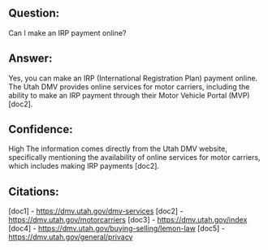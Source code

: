 ## Question:
Can I make an IRP payment online?
## Answer:
Yes, you can make an IRP (International Registration Plan) payment online. The Utah DMV provides online services for motor carriers, including the ability to make an IRP payment through their Motor Vehicle Portal (MVP) [doc2].
## Confidence:
High
The information comes directly from the Utah DMV website, specifically mentioning the availability of online services for motor carriers, which includes making IRP payments [doc2].

## Citations:
[doc1] - https://dmv.utah.gov/dmv-services
[doc2] - https://dmv.utah.gov/motorcarriers
[doc3] - https://dmv.utah.gov/index
[doc4] - https://dmv.utah.gov/buying-selling/lemon-law
[doc5] - https://dmv.utah.gov/general/privacy
